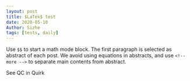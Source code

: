 ```yaml
---
layout: post
title: $LaTex$ test
date: 2020-05-10
Author: Sizhe
tags: [tests, daily]
---
```


Use `$$` to start a math mode block. The first paragraph is selected as abstract of each post. We avoid using equations in abstracts, and use `<!-- more -->` to separate main contents from abstract.

<!-- more -->

<div id="drawing" class="fullwidth"></div>
<a id="quirk">See QC in Quirk</a>
<script type="text/javascript">
    // circuit definition
    var circuit = new QuantumCircuit(3);
    circuit.addGate("h", 0, 1);
    circuit.addGate("x", 1, 2);
    circuit.addGate("x", 0, 0);
    circuit.addGate("cx", 2, [1, 2]);
    circuit.addGate("ccx", 3, [0, 1, 2]);
    circuit.run();
    console.log(circuit.probabilities());
    // svg rendering
    var container = document.getElementById("drawing");
    var svg = circuit.exportSVG(true);
    var parser = new DOMParser();
    var parsedHTML = parser.parseFromString(svg, 'text/html').body.firstChild;
    var m_height = "20";
    var label_x = [];
    parsedHTML.querySelectorAll(".qc-gate-label").forEach(function(el){label_x.push(parseInt(el.getAttribute("x")));});
    parsedHTML.querySelectorAll(".qc-gate-not").forEach(function(el){label_x.push(parseInt(el.getAttribute("cx")));});
    label_x = [...new Set(label_x)]
    label_x.sort(function (a, b) {return a - b;});
    label_id = 1;
    label_x.forEach(function(el){
        text = document.createElementNS("http://www.w3.org/2000/svg", "text");
        text.setAttribute("x",el.toString());
        text.setAttribute("y",m_height);
        text.setAttribute("class","qc-gate-label");
        text.setAttribute("text-anchor","middle");
        text.setAttribute("fill","black");
        text.textContent='m'+label_id.toString();
        parsedHTML.appendChild(text);
        label_id+=1;
    });
    container.appendChild(parsedHTML);
    // create link to quirk
    var quirkData = circuit.exportQuirk(true);
    var quirkURL = "http://algassert.com/quirk#circuit=" + JSON.stringify(quirkData);
    var quirkLink = document.getElementById("quirk");
    quirkLink.setAttribute("href", quirkURL);
</script>
